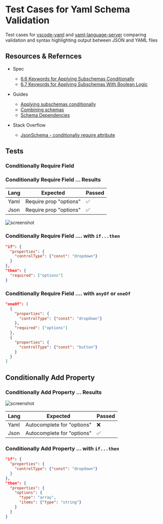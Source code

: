 # Test Cases for Yaml Schema Validation

Test cases for [vscode-yaml](https://github.com/redhat-developer/vscode-yaml) and [yaml-language-server](https://github.com/redhat-developer/yaml-language-server) comparing validation and syntax highlighting output between JSON and YAML files

## Resources & Refernces

* Spec
  * [6.6 Keywords for Applying Subschemas Conditionally](http://json-schema.org/latest/json-schema-validation.html#rfc.section.6.6)
  * [6.7 Keywords for Applying Subschemas With Boolean Logic](http://json-schema.org/latest/json-schema-validation.html#logic)

* Guides
  * [Applying subschemas conditionally](https://json-schema.org/understanding-json-schema/reference/conditionals.html)
  * [Combining schemas](https://json-schema.org/understanding-json-schema/reference/combining.html)
  * [Schema Dependencies](https://json-schema.org/understanding-json-schema/reference/object.html#schema-dependencies)

* Stack Overflow
  * [JsonSchema - conditionally require attribute](https://stackoverflow.com/a/38781027/1366033)

## Tests

### Conditionally Require Field

### Conditionally Require Field ... Results

| Lang | Expected               | Passed |
| ---- | ---------------------- | ------ |
| Yaml | Require prop "options" | ✅     |
| Json | Require prop "options" | ✅     |

![screenshot](https://i.imgur.com/p8sNT7n.png)

### Conditionally Require Field .... with  `if...then`

```json
"if": {
  "properties": {
    "controlType": {"const": "dropdown"}
  }
},
"then": {
  "required": ["options"]
}
```

### Conditionally Require Field .... with `anyOf` or `oneOf`

```json
"oneOf": [
  {
    "properties": {
      "controlType": {"const": "dropdown"}
    },
    "required": ["options"]
  },
  {
    "properties": {
      "controlType": {"const": "button"}
    }
  }
]
```

## Conditionally Add Property

### Conditionally Add Property ... Results

![screenshot](https://i.imgur.com/HmWFCjY.png)

| Lang | Expected                   | Passed |
| ---- | -------------------------- | ------ |
| Yaml | Autocomplete for "options" | ❌     |
| Json | Autocomplete for "options" | ✅     |

### Conditionally Add Property ... with  `if...then`

```json
"if": {
  "properties": {
    "controlType": {"const": "dropdown"}
  }
},
"then": {
  "properties": {
    "options": {
      "type": "array",
      "items": {"type": "string"}
    }
  }
}
```
